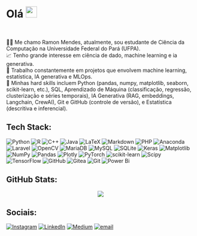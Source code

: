 # Olá <img src="https://media3.giphy.com/media/5HyXGsoFzXWPKFx07j/giphy.gif?cid=ecf05e476etr9ydvn2fixc0nbxh8gqliiua6im9lozg1n2gv&ep=v1_stickers_search&rid=giphy.gif&ct=s" width="30"></h1><br>
👨‍💻 Me chamo Ramon Mendes, atualmente, sou estudante de Ciência da Computação na Universidade Federal do Pará (UFPA).<br>📈 Tenho grande interesse em ciência de dado, machine learning e ia generativa.<br>
🚀 Trabalho constantemente em projetos que envolvem machine learning, estatística, IA generativa e MLOps. <br>
💼 Minhas hard skills incluem Python (pandas, numpy, matplotlib, seaborn, scikit-learn, etc.), SQL, Aprendizado de Máquina (classificação, regressão, clusterização e séries temporais), IA Generativa (RAG, embeddings, Langchain, CrewAI), Git e GitHub (controle de versão), e Estatística (descritiva e inferencial).<br>

## Tech Stack:
![Python](https://img.shields.io/badge/python-3670A0?style=plastic&logo=python&logoColor=ffdd54) ![R](https://img.shields.io/badge/r-%23276DC3.svg?style=plastic&logo=r&logoColor=white) ![C++](https://img.shields.io/badge/c++-%2300599C.svg?style=plastic&logo=c%2B%2B&logoColor=white) ![Java](https://img.shields.io/badge/java-%23ED8B00.svg?style=plastic&logo=openjdk&logoColor=white) ![LaTeX](https://img.shields.io/badge/latex-%23008080.svg?style=plastic&logo=latex&logoColor=white) ![Markdown](https://img.shields.io/badge/markdown-%23000000.svg?style=plastic&logo=markdown&logoColor=white) ![PHP](https://img.shields.io/badge/php-%23777BB4.svg?style=plastic&logo=php&logoColor=white) ![Anaconda](https://img.shields.io/badge/Anaconda-%2344A833.svg?style=plastic&logo=anaconda&logoColor=white) ![Laravel](https://img.shields.io/badge/laravel-%23FF2D20.svg?style=plastic&logo=laravel&logoColor=white) ![OpenCV](https://img.shields.io/badge/opencv-%23white.svg?style=plastic&logo=opencv&logoColor=white) ![MariaDB](https://img.shields.io/badge/MariaDB-003545?style=plastic&logo=mariadb&logoColor=white) ![MySQL](https://img.shields.io/badge/mysql-4479A1.svg?style=plastic&logo=mysql&logoColor=white) ![SQLite](https://img.shields.io/badge/sqlite-%2307405e.svg?style=plastic&logo=sqlite&logoColor=white) ![Keras](https://img.shields.io/badge/Keras-%23D00000.svg?style=plastic&logo=Keras&logoColor=white) ![Matplotlib](https://img.shields.io/badge/Matplotlib-%23ffffff.svg?style=plastic&logo=Matplotlib&logoColor=black) ![NumPy](https://img.shields.io/badge/numpy-%23013243.svg?style=plastic&logo=numpy&logoColor=white) ![Pandas](https://img.shields.io/badge/pandas-%23150458.svg?style=plastic&logo=pandas&logoColor=white) ![Plotly](https://img.shields.io/badge/Plotly-%233F4F75.svg?style=plastic&logo=plotly&logoColor=white) ![PyTorch](https://img.shields.io/badge/PyTorch-%23EE4C2C.svg?style=plastic&logo=PyTorch&logoColor=white) ![scikit-learn](https://img.shields.io/badge/scikit--learn-%23F7931E.svg?style=plastic&logo=scikit-learn&logoColor=white) ![Scipy](https://img.shields.io/badge/SciPy-%230C55A5.svg?style=plastic&logo=scipy&logoColor=%white) ![TensorFlow](https://img.shields.io/badge/TensorFlow-%23FF6F00.svg?style=plastic&logo=TensorFlow&logoColor=white) ![GitHub](https://img.shields.io/badge/github-%23121011.svg?style=plastic&logo=github&logoColor=white) ![Gitea](https://img.shields.io/badge/Gitea-34495E?style=plastic&logo=gitea&logoColor=5D9425) ![Git](https://img.shields.io/badge/git-%23F05033.svg?style=plastic&logo=git&logoColor=white) ![Power Bi](https://img.shields.io/badge/power_bi-F2C811?style=plastic&logo=powerbi&logoColor=black)

## GitHub Stats:
<p align="center">
  <img src="https://nirzak-streak-stats.vercel.app/?user=ramoneirao&theme=dark&hide_border=true" />
</p>


## Sociais:
[![Instagram](https://img.shields.io/badge/Instagram-%23E4405F.svg?logo=Instagram&logoColor=white)](https://instagram.com/ramoneirao) [![LinkedIn](https://img.shields.io/badge/LinkedIn-%230077B5.svg?logo=linkedin&logoColor=white)](https://linkedin.com/in/ramoneirao) [![Medium](https://img.shields.io/badge/Medium-12100E?logo=medium&logoColor=white)](https://medium.com/@ramoneirao) [![email](https://img.shields.io/badge/Email-D14836?logo=gmail&logoColor=white)](mailto:ramonneirao@gmail.com) 
